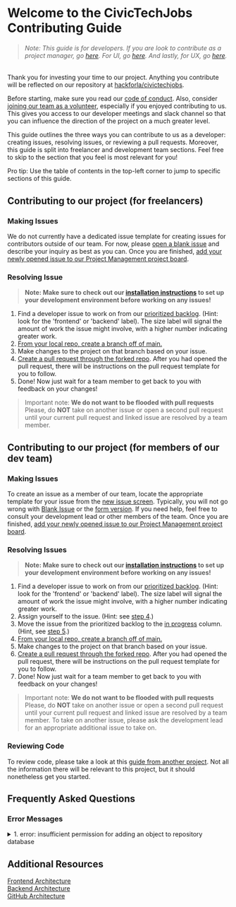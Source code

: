 # Welcome to the CivicTechJobs Contributing Guide

> ###### Note: This guide is for developers. If you are look to contribute as a project manager, go [here](). For UI, go [here](). And lastly, for UX, go [here]().

Thank you for investing your time to our project. Anything you contribute will be reflected on our repository at [hackforla/civictechjobs](https://github.com/hackforla/CivicTechJobs).

Before starting, make sure you read our [code of conduct](https://github.com/hackforla/codeofconduct). Also, consider [joining our team as a volunteer](https://github.com/hackforla/CivicTechJobs/wiki/Joining-the-Team), especially if you enjoyed contributing to us. This gives you access to our developer meetings and slack channel so that you can influence the direction of the project on a much greater level.

This guide outlines the three ways you can contribute to us as a developer: creating issues, resolving issues, or reviewing a pull requests. Moreover, this guide is split into freelancer and development team sections. Feel free to skip to the section that you feel is most relevant for you!

Pro tip: Use the table of contents in the top-left corner to jump to specific sections of this guide.

## Contributing to our project (for freelancers)

### Making Issues

We do not currently have a dedicated issue template for creating issues for contributors outside of our team. For now, please [open a blank issue](https://github.com/hackforla/CivicTechJobs/issues/new) and describe your inquiry as best as you can. Once you are finished, [add your newly opened issue to our Project Management project board](https://docs.github.com/en/issues/organizing-your-work-with-project-boards/tracking-work-with-project-boards/adding-issues-and-pull-requests-to-a-project-board#adding-issues-and-pull-requests-to-a-project-board-from-the-sidebar).

### Resolving Issue

> **Note: Make sure to check out our [installation instructions](https://github.com/hackforla/CivicTechJobs/wiki/Installation-Instructions) to set up your development environment before working on any issues!**

1. Find a developer issue to work on from our [prioritized backlog](https://github.com/hackforla/CivicTechJobs/projects/1#column-10928271). (Hint: look for the 'frontend' or 'backend' label). The size label will signal the amount of work the issue might involve, with a higher number indicating greater work.
2. [From your local repo, create a branch off of main.](https://git-scm.com/book/en/v2/Git-Branching-Branches-in-a-Nutshell)
3. Make changes to the project on that branch based on your issue.
4. [Create a pull request through the forked repo](https://docs.github.com/en/pull-requests/collaborating-with-pull-requests/proposing-changes-to-your-work-with-pull-requests/creating-a-pull-request-from-a-fork). After you had opened the pull request, there will be instructions on the pull request template for you to follow.
5. Done! Now just wait for a team member to get back to you with feedback on your changes!

> Important note: **We do not want to be flooded with pull requests** Please, do **NOT** take on another issue or open a second pull request until your current pull request and linked issue are resolved by a team member.

## Contributing to our project (for members of our dev team)

### Making Issues

To create an issue as a member of our team, locate the appropriate template for your issue from the [new issue screen](https://github.com/hackforla/CivicTechJobs/issues/new/choose). Typically, you will not go wrong with [Blank Issue](https://github.com/hackforla/CivicTechJobs/issues/new?assignees=&labels=&template=blank-issue.md&title=) or the [form version](https://github.com/hackforla/CivicTechJobs/issues/new?assignees=&labels=&template=blank-issue-form.yml). If you need help, feel free to consult your development lead or other members of the team. Once you are finished, [add your newly opened issue to our Project Management project board](https://docs.github.com/en/issues/organizing-your-work-with-project-boards/tracking-work-with-project-boards/adding-issues-and-pull-requests-to-a-project-board#adding-issues-and-pull-requests-to-a-project-board-from-the-sidebar).

### Resolving Issues

> **Note: Make sure to check out our [installation instructions](https://github.com/hackforla/CivicTechJobs/wiki/Installation-Instructions) to set up your development environment before working on any issues!**

1. Find a developer issue to work on from our [prioritized backlog](https://github.com/hackforla/CivicTechJobs/projects/1#column-10928271). (Hint: look for the 'frontend' or 'backend' label). The size label will signal the amount of work the issue might involve, with a higher number indicating greater work.
2. Assign yourself to the issue. (Hint: see [step 4](https://docs.github.com/en/issues/tracking-your-work-with-issues/assigning-issues-and-pull-requests-to-other-github-users#assigning-an-individual-issue-or-pull-request).)
3. Move the issue from the prioritized backlog to the [in progress](https://github.com/hackforla/CivicTechJobs/projects/1#column-10928272) column. (Hint, see [step 5](https://docs.github.com/en/issues/organizing-your-work-with-project-boards/tracking-work-with-project-boards/adding-issues-and-pull-requests-to-a-project-board#adding-issues-and-pull-requests-to-a-project-board-from-the-sidebar).)
4. [From your local repo, create a branch off of main.](https://git-scm.com/book/en/v2/Git-Branching-Branches-in-a-Nutshell)
5. Make changes to the project on that branch based on your issue.
6. [Create a pull request through the forked repo](https://docs.github.com/en/pull-requests/collaborating-with-pull-requests/proposing-changes-to-your-work-with-pull-requests/creating-a-pull-request-from-a-fork). After you had opened the pull request, there will be instructions on the pull request template for you to follow.
7. Done! Now just wait for a team member to get back to you with feedback on your changes!

> Important note: **We do not want to be flooded with pull requests** Please, do **NOT** take on another issue or open a second pull request until your current pull request and linked issue are resolved by a team member. To take on another issue, please ask the development lead for an appropriate additional issue to take on.

### Reviewing Code

To review code, please take a look at this [guide from another project](https://github.com/hackforla/website/wiki/How-to-Review-Pull-Requests). Not all the information there will be relevant to this project, but it should nonetheless get you started.

## Frequently Asked Questions

### Error Messages

<details>
<summary>1. error: insufficient permission for adding an object to repository database </summary>
<br>
You must have created a new file, through Docker. Since this file "belongs" to the container, you need to transfer permission by running, <code>sudo chown -R $USER:$USER .</code>. (See <a href='https://docs.docker.com/samples/django/#create-a-django-project'>step 3</a> for more info.)
<br>
</details>

## Additional Resources

[Frontend Architecture](https://github.com/hackforla/CivicTechJobs/wiki/Frontend-Architecture)<br>
[Backend Architecture](https://github.com/hackforla/CivicTechJobs/wiki/Backend-Architecture)<br>
[GitHub Architecture](https://github.com/hackforla/CivicTechJobs/wiki/GitHub-Architecture)<br>